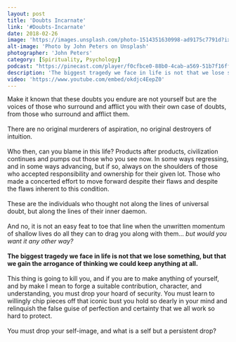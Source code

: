 ```yaml
---
layout: post
title: 'Doubts Incarnate'
link: '#Doubts-Incarnate'
date: 2018-02-26
image: 'https://images.unsplash.com/photo-1514351630998-ad9175c7791d?ixlib=rb-0.3.5&ixid=eyJhcHBfaWQiOjEyMDd9&s=23fa2a329c90ca07666307e6033f8076&auto=format&fit=crop&w=2767&q=80'
alt-image: 'Photo by John Peters on Unsplash'
photographer: 'John Peters'
category: [Spirituality, Psychology]
podcast: "https://pinecast.com/player/f0cfbce0-88b0-4cab-a569-51b7f16ff3f4?theme=minimal"
description: 'The biggest tragedy we face in life is not that we lose something, but that we gain the arrogance of thinking we could keep anything at all.'
video: 'https://www.youtube.com/embed/okdjc4EepZ0'
---
```


Make it known that these doubts you endure are not yourself but are the voices of those who surround and afflict you with their own case of doubts, from those who surround and afflict them. 
<br>
<br>
There are no original murderers of aspiration, no original destroyers of intuition. 
<br>
<br>
Who then, can you blame in this life? Products after products, civilization continues and pumps out those who you see now. In some ways regressing, and in some ways advancing, but if so, always on the shoulders of those who accepted responsibility and ownership for their given lot. Those who made a concerted effort to move forward despite their flaws and despite the flaws inherent to this condition. 
<br>
<br>
These are the individuals who thought not along the lines of universal doubt, but along the lines of their inner daemon. 
<br>
<br>
And no, it is not an easy feat to toe that line when the unwritten momentum of shallow lives do all they can to drag you along with them... *but would you want it any other way?* 
<br>
<br>
**The biggest tragedy we face in life is not that we lose something, but that we gain the arrogance of thinking we could keep anything at all.**
<br>
<br> 
This thing is going to kill you, and if you are to make anything of yourself, and by make I mean to forge a suitable contribution, character, and understanding, you must drop your hoard of security. You must learn to willingly chip pieces off that iconic bust you hold so dearly in your mind and relinquish the false guise of perfection and certainty that we all work so hard to protect. 
<br>
<br>
You must drop your self-image, and what is a self but a persistent drop?